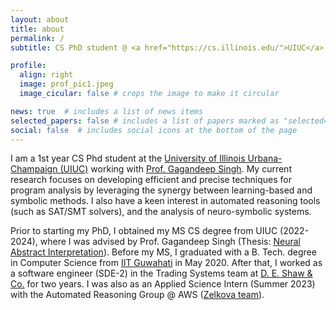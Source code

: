 ```yaml
---
layout: about
title: about
permalink: /
subtitle: CS PhD student @ <a href="https://cs.illinois.edu/">UIUC</a>

profile:
  align: right
  image: prof_pic1.jpeg
  image_cicular: false # crops the image to make it circular

news: true  # includes a list of news items
selected_papers: false # includes a list of papers marked as "selected={true}"
social: false  # includes social icons at the bottom of the page
---
```


I am a 1st year CS Phd student at the [University of Illinois Urbana-Champaign (UIUC)](https://siebelschool.illinois.edu/) working with [Prof. Gagandeep Singh](https://ggndpsngh.github.io/). My current research focuses on developing efficient and precise techniques for program analysis by leveraging the synergy between learning-based and symbolic methods. I  also have a keen interest in automated reasoning tools (such as SAT/SMT solvers), and the analysis of neuro-symbolic systems.

Prior to starting my PhD, I obtained my MS CS degree from UIUC (2022-2024), where I was advised by Prof. Gagandeep Singh (Thesis: [Neural Abstract Interpretation](https://www.ideals.illinois.edu/items/131524)). Before my MS, I graduated with a B. Tech. degree in Computer Science from <a href="https://www.iitg.ac.in/">IIT Guwahati</a> in May 2020. After that, I worked as a software engineer (SDE-2) in the Trading Systems team at <a href="https://www.deshawindia.com/">D. E. Shaw & Co.</a> for two years. I was also as an Applied Science Intern (Summer 2023) with the Automated Reasoning Group @ AWS ([Zelkova team](https://www.amazon.science/blog/a-billion-smt-queries-a-day#:~:text=invited%20paper.-,Zelkova,-At%20Amazon%2C%20we)).